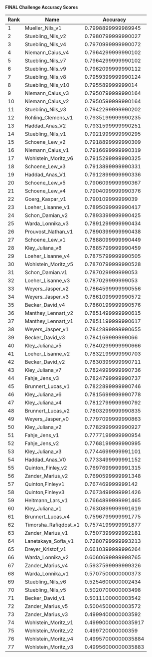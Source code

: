 **FINAL Challenge Accuracy Scores**



|Rank|Name|Accuracy|
|----|-----|---|
|1|Mueller_Nils_v1|0.7998899999989945|
|2|Stuebling_Nils_v2|0.7980799999990027|
|3|Stuebling_Nils_v4|0.7970999999990072|
|4|Niemann_Caius_v4|0.7964299999990102|
|5|Stuebling_Nils_v7|0.7964299999990102|
|6|Stuebling_Nils_v9|0.7962099999990112|
|7|Stuebling_Nils_v8|0.7959399999990124|
|8|Stuebling_Nils_v10|0.795589999999014|
|9|Niemann_Caius_v3|0.7950799999990164|
|10|Niemann_Caius_v2|0.7950599999990164|
|11|Stuebling_Nils_v3|0.7942299999990202|
|12|Rohling_Clemens_v1|0.7935199999990235|
|13|Haddad_Anas_V2|0.7931599999990251|
|14|Stuebling_Nils_v1|0.7921999999990295|
|15|Schoene_Lew_v2|0.7918899999990309|
|16|Niemann_Caius_v1|0.7916699999990319|
|17|Wohlstein_Moritz_v6|0.7915299999990325|
|18|Schoene_Lew_v3|0.7913899999990331|
|19|Haddad_Anas_V1|0.7912899999990336|
|20|Schoene_Lew_v5|0.7906099999990367|
|21|Schoene_Lew_v4|0.7904099999990376|
|22|Goerg_Kaspar_v1|0.790109999999039|
|23|Loeher_Lisanne_v1|0.7895099999990417|
|24|Schon_Damian_v2|0.7893399999990425|
|25|Warda_Lonnika_v3|0.7891299999990434|
|26|Prouvost_Nathan_v1|0.7890399999990438|
|27|Schoene_Lew_v1|0.7888099999990449|
|28|Kley_Juliana_v8|0.7885799999990459|
|29|Loeher_Lisanne_v4|0.7875799999990505|
|30|Wohlstein_Moritz_v5|0.7870799999990528|
|31|Schon_Damian.v1|0.787029999999053|
|32|Loeher_Lisanne_v3|0.787029999999053|
|33|Weyers_Jasper_v2|0.7864599999990556|
|34|Weyers_Jasper_v3|0.7861099999990572|
|35|Becker_David_v4|0.7860199999990576|
|36|Manthey_Lennart_v2|0.7851499999990615|
|37|Manthey_Lennart_v1|0.7851199999990617|
|38|Weyers_Jasper_v1|0.7842899999990655|
|39|Becker_David_v3|0.784169999999066|
|40|Kley_Juliana_v5|0.7840299999990666|
|41|Loeher_Lisanne_v2|0.7832199999990703|
|42|Becker_David_v2|0.7830399999990711|
|43|Kley_Juliana_v7|0.7824999999990736|
|44|Fahje_Jens_v3|0.7824799999990737|
|45|Brunnert_Lucas_v1|0.7822899999990746|
|46|Kley_Juliana_v6|0.7815699999990778|
|47|Kley_Juliana_v4|0.7812799999990792|
|48|Brunnert_Lucas_v2|0.7803299999990835|
|49|Weyers_Jasper_v0|0.7797099999990863|
|50|Kley_Juliana_v2|0.7782999999990927|
|51|Fahje_Jens_v1|0.7777199999990954|
|52|Fahje_Jens_v2|0.7768199999990995|
|53|Kley_Juliana_v3|0.7744699999991101|
|54|Haddad_Anas_V0|0.7733499999991152|
|55|Quinton_Finley_v2|0.7697699999991315|
|56|Zander_Marius_v2|0.7690599999991348|
|57|Quinton,Finleyv1|0.767469999999142|
|58|Quinton,Finleyv3|0.7673499999991426|
|59|Heitmann_Lars_v1|0.7664899999991465|
|60|Kley_Juliana_v1|0.7630899999991619|
|61|Brunnert_Lucas_v4|0.7596799999991775|
|62|Timorsha_Rafiqdost_v1|0.7574199999991877|
|63|Zander_Marius_v1|0.7507399999992181|
|64|Lanetskaya_Sofia_v1|0.7280799999993213|
|65|Dreyer_Kristof_v1|0.6610399999996264|
|66|Warda_Lonnika_v2|0.6060699999998765|
|67|Zander_Marius_v4|0.5937599999999326|
|68|Warda_Lonnika_v1|0.5707500000000373|
|69|Stuebling_Nils_v6|0.5254600000002434|
|70|Stuebling_Nils_v5|0.5020700000003498|
|71|Becker_David_v1|0.5011100000003542|
|72|Zander_Marius_v5|0.5004500000003572|
|73|Zander_Marius_v3|0.4999400000003592|
|74|Wohlstein_Moritz_v1|0.49990000000035917|
|75|Wohlstein_Moritz_v2|0.499720000000359|
|76|Wohlstein_Moritz_v4|0.49957000000035884|
|77|Wohlstein_Moritz_v3|0.49956000000035883|
